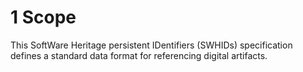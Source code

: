 # 1 Scope

This SoftWare Heritage persistent IDentifiers (SWHIDs) specification
defines a standard data format
for referencing digital artifacts.
